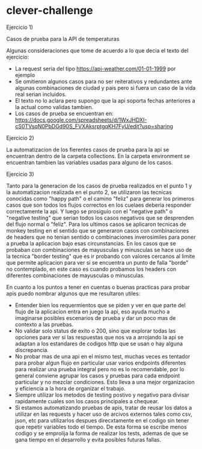 # clever-challenge

Ejercicio 1)

Casos de prueba para la API de temperaturas

Algunas consideraciones que tome de acuerdo a lo que decia el texto del ejercicio:
- La request seria del tipo https://api-weather.com/01-01-1999 por ejemplo
- Se omitieron algunos casos para no ser reiterativos y redundantes ante algunas combinaciones de ciudad y pais pero si fuera un caso de la vida real serian     incluidos.
- El texto no lo aclara pero supongo que la api soporta fechas anteriores a la actual como validas tambien.
- Los casos de prueba se encuentran en: https://docs.google.com/spreadsheets/d/1WxJHDXI-cS0TVsqN0PbDGd90S_FVXAksrptgqKH7FyU/edit?usp=sharing


Ejercicio 2)

La automatizacion de los fierentes casos de prueba para la api se encuentran dentro de la carpeta collections. En la carpeta environment se encuentran tambien las variables usadas para alguno de los casos.


Ejercicio 3)

Tanto para la generacion de los casos de prueba realizados en el punto 1 y la automatizacion realizada en el punto 2, se utilizaron las tecnicas conocidas como "happy path" o el camino "feliz" para generar los primeros casos que son todos los flujos correctos en los cuelaes deberia responder correctamente la api. Y luego se prosiguio con el "negative path" o "negative testing" que serian todos los casos negativos que se desprenden del flujo normal o "feliz". Para los ultimos casos se aplicaron tecnicas de monkey testing en el sentido que se generaron casos con combinaciones de headers que no tenian sentido o combinaciones inverosimiles para poner a prueba la aplicacion bajo esas circunstancias.
En los casos que se probaban con combinaciones de mayusculas y minusculas se hace uso de la tecnica "border testing" que es ir probando con valores cercanos al limite que permite aplicacion para ver si se encuentra un punto de falla "borde" no contemplado, en este caso es cuando probamos los headers con diferentes combinaciones de mayusculas o minusculas.

En cuanto a los puntos a tener en cuentas o buenas practicas para probar apis puedo nombrar algunos que me resultaron utiles:
- Entender bien los requermientos que se piden y ver en que parte del flujo de la aplicacion entra en juego la api, eso ayuda mucho a imaginarse posibles escenarios de prueba y dar un poco mas de contexto a las pruebas.
- No validar solo status de exito o 200, sino que explorar todas las opciones para ver si las respuestas que nos va a arrojando la api se adaptan a los estandares de codigos http que se usan o hay alguna discrepancia.
- No probar mas de una api en el mismo test, muchas veces es tentador para probar algun flujo en particular usar varios endpoints diferentes para realizar una prueba integral pero no es lo recomendable, por lo general conviene agrupar los casos y pruebas para cada endpoint particular y no mezclar condiciones. Esto lleva a una mejor organizacion y eficiencia a la hora de organizar el trabajo.
- Siempre utilizar los metodos de testing postivo y negativo para divisar rapidamente cuales son los casos principales a chequear.
- Si estamos automatizando pruebas de apis, tratar de reusar los datos a utilizar en las requests y hacer uso de arcivos externos tales como csv, json, etc para utilizarlos despues direcxtamente en el codigo sin tener que repetir variables todo el tiempo. De esta forma se escribe menos codigo y se emprolija la forma de realizar los tests, ademas de que se gana tiempo en el desarrollo y evita posibles futuras fallas.
